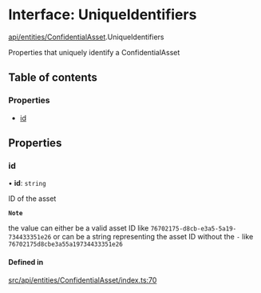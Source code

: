 # Interface: UniqueIdentifiers

[api/entities/ConfidentialAsset](../wiki/api.entities.ConfidentialAsset).UniqueIdentifiers

Properties that uniquely identify a ConfidentialAsset

## Table of contents

### Properties

- [id](../wiki/api.entities.ConfidentialAsset.UniqueIdentifiers#id)

## Properties

### id

• **id**: `string`

ID of the asset

**`Note`**

 the value can either be a valid asset ID like `76702175-d8cb-e3a5-5a19-734433351e26` or can be a string representing the asset ID without the `-` like `76702175d8cbe3a55a19734433351e26`

#### Defined in

[src/api/entities/ConfidentialAsset/index.ts:70](https://github.com/PolymeshAssociation/polymesh-private-sdk/blob/297c67ce/src/api/entities/ConfidentialAsset/index.ts#L70)
